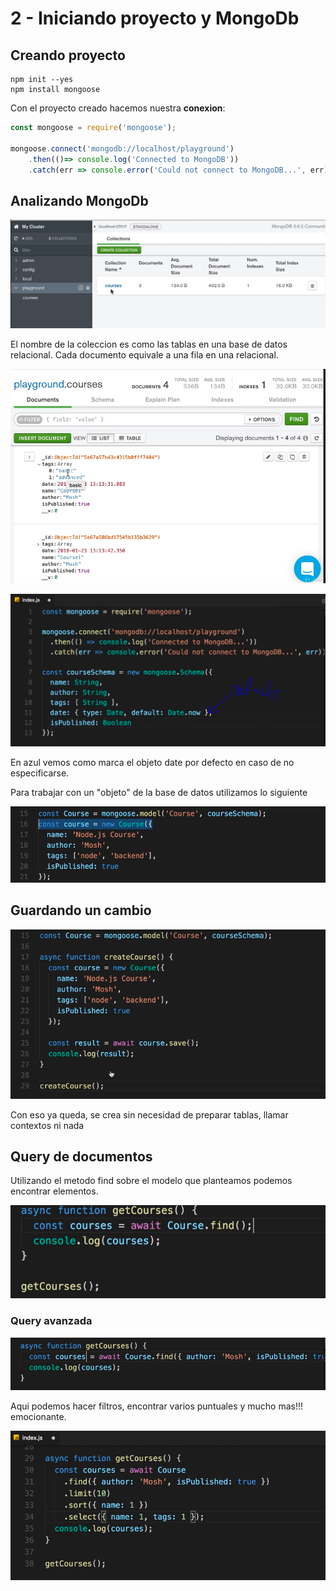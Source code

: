 # 2 - Iniciando proyecto y MongoDb

## Creando proyecto

```text
npm init --yes
npm install mongoose
```

Con el proyecto creado hacemos nuestra **conexion**:

```javascript
const mongoose = require('mongoose');

mongoose.connect('mongodb://localhost/playground')
	.then(()=> console.log('Connected to MongoDB'))
	.catch(err => console.error('Could not connect to MongoDB...', err))
```

## Analizando MongoDb

![](../../../.gitbook/assets/imagen%20%28471%29.png)

El nombre de la coleccion es como las tablas en una base de datos relacional.  Cada documento equivale a una fila en una relacional.

![](../../../.gitbook/assets/imagen%20%28468%29.png)

![](../../../.gitbook/assets/imagen%20%28469%29.png)

En azul vemos como marca el objeto date por defecto en caso de no especificarse.

Para trabajar con un "objeto" de la base de datos utilizamos lo siguiente

![](../../../.gitbook/assets/imagen%20%28467%29.png)

## Guardando un cambio

![](../../../.gitbook/assets/imagen%20%28466%29.png)

Con eso ya queda, se crea sin necesidad de preparar tablas, llamar contextos ni nada

## Query de documentos

Utilizando el metodo find sobre el modelo que planteamos podemos encontrar elementos.

![](../../../.gitbook/assets/imagen%20%28489%29.png)

### Query avanzada

![](../../../.gitbook/assets/imagen%20%28486%29.png)

Aqui podemos hacer filtros, encontrar varios puntuales y mucho mas!!! emocionante.

![](../../../.gitbook/assets/imagen%20%28488%29.png)



